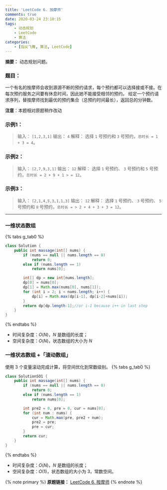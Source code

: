 ```yaml
---
title: 'LeetCode 6. 按摩师'
comments: true
date: 2020-03-24 23:10:15
tags:
    - 动态规划
    - LeetCode
    - 算法
categories:
    - [指尖飞舞, 算法, LeetCode]
---
```

__摘要：__
动态规划问题。
<!--more-->

### 题目：
一个有名的按摩师会收到源源不断的预约请求，每个预约都可以选择接或不接。在每次预约服务之间要有休息时间，因此她不能接受相邻的预约。
给定一个预约请求序列，替按摩师找到最优的预约集合（总预约时间最长），返回总的分钟数。

__注意__：本题相对原题稍作改动

### 示例1：
> 输入： `[1,2,3,1]`
> 输出： `4`
> 解释： 选择 `1` 号预约和 `3` 号预约，`总时长 = 1 + 3 = 4`。
### 示例2：
> 输入： `[2,7,9,3,1]`
> 输出： `12`
> 解释： 选择 `1` 号预约、 `3` 号预约和 `5` 号预约，`总时长 = 2 + 9 + 1 > = 12`。
### 示例3：
> 输入： `[2,1,4,5,3,1,1,3]`
> 输出： `12`
> 解释： 选择 `1` 号预约、 `3` 号预约、 `5` 号预约和 `8` 号预约，`总时长 = > 2 + 4 + 3 + 3 = 12`。
___

### 一维状态数组
{% tabs g_tab0 %}
<!-- tab Java -->
```Java
class Solution {
    public int massage(int[] nums) {
        if (nums == null || nums.length == 0)
            return 0;
        else if (nums.length == 1)
            return nums[0];

        int[] dp = new int[nums.length];
        dp[0] = nums[0];
        dp[1] = Math.max(nums[0], nums[1]);
        for (int i = 2; i < nums.length; i++) {
            dp[i] = Math.max(dp[i-1], dp[i-2]+nums[i]);
        }
        return dp[dp.length-1];//or i-1 because i++ in last step
    }
}
```
<!-- endtab -->
{% endtabs %}

+ 时间复杂度：$O(N)$，$N$ 是数组的长度；
+ 空间复杂度：$O(N)$，状态数组的大小为 $N$

### 一维状态数组 +「滚动数组」
使用 $3$ 个变量滚动完成计算，将空间优化到常数级别。
{% tabs g_tab0 %}
<!-- tab Java -->
```Java
class SolutionSO1 {
    public int massage(int[] nums) {
        if (nums == null || nums.length == 0)
            return 0;
        else if (nums.length == 1)
            return nums[0];

        int pre2 = 0, pre = 0, cur = nums[0];
        for (int num : nums) {
            cur = Math.max(pre, pre2 + num);
            pre2 = pre;
            pre = cur;
        }
        return cur;
    }
}
```
<!-- endtab -->
{% endtabs %}

+ 时间复杂度：$O(N)$，$N$ 是数组的长度；
+ 空间复杂度：$O(1)$，状态数组的大小为 $3$，常数空间。

{% note primary %}
__原题链接：__ [LeetCode 6. 按摩师](https://leetcode-cn.com/problems/the-masseuse-lcci/)
{% endnote %}